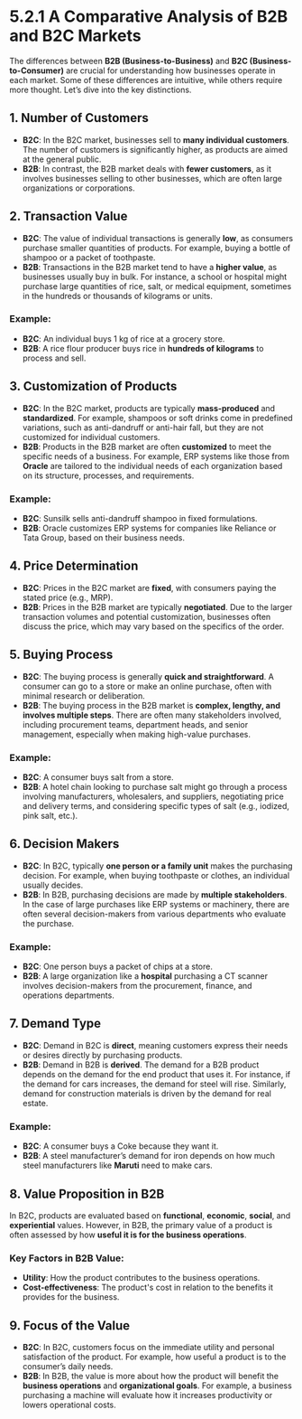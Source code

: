 # 5.2.1 A Comparative Analysis of B2B and B2C Markets

The differences between **B2B (Business-to-Business)** and **B2C (Business-to-Consumer)** are crucial for understanding how businesses operate in each market. Some of these differences are intuitive, while others require more thought. Let’s dive into the key distinctions.

## 1. **Number of Customers**
- **B2C**: In the B2C market, businesses sell to **many individual customers**. The number of customers is significantly higher, as products are aimed at the general public.
- **B2B**: In contrast, the B2B market deals with **fewer customers**, as it involves businesses selling to other businesses, which are often large organizations or corporations.

## 2. **Transaction Value**
- **B2C**: The value of individual transactions is generally **low**, as consumers purchase smaller quantities of products. For example, buying a bottle of shampoo or a packet of toothpaste.
- **B2B**: Transactions in the B2B market tend to have a **higher value**, as businesses usually buy in bulk. For instance, a school or hospital might purchase large quantities of rice, salt, or medical equipment, sometimes in the hundreds or thousands of kilograms or units.

### Example:
- **B2C**: An individual buys 1 kg of rice at a grocery store.
- **B2B**: A rice flour producer buys rice in **hundreds of kilograms** to process and sell.

## 3. **Customization of Products**
- **B2C**: In the B2C market, products are typically **mass-produced** and **standardized**. For example, shampoos or soft drinks come in predefined variations, such as anti-dandruff or anti-hair fall, but they are not customized for individual customers.
- **B2B**: Products in the B2B market are often **customized** to meet the specific needs of a business. For example, ERP systems like those from **Oracle** are tailored to the individual needs of each organization based on its structure, processes, and requirements.

### Example:
- **B2C**: Sunsilk sells anti-dandruff shampoo in fixed formulations.
- **B2B**: Oracle customizes ERP systems for companies like Reliance or Tata Group, based on their business needs.

## 4. **Price Determination**
- **B2C**: Prices in the B2C market are **fixed**, with consumers paying the stated price (e.g., MRP).
- **B2B**: Prices in the B2B market are typically **negotiated**. Due to the larger transaction volumes and potential customization, businesses often discuss the price, which may vary based on the specifics of the order.

## 5. **Buying Process**
- **B2C**: The buying process is generally **quick and straightforward**. A consumer can go to a store or make an online purchase, often with minimal research or deliberation.
- **B2B**: The buying process in the B2B market is **complex, lengthy, and involves multiple steps**. There are often many stakeholders involved, including procurement teams, department heads, and senior management, especially when making high-value purchases.

### Example:
- **B2C**: A consumer buys salt from a store.
- **B2B**: A hotel chain looking to purchase salt might go through a process involving manufacturers, wholesalers, and suppliers, negotiating price and delivery terms, and considering specific types of salt (e.g., iodized, pink salt, etc.).

## 6. **Decision Makers**
- **B2C**: In B2C, typically **one person or a family unit** makes the purchasing decision. For example, when buying toothpaste or clothes, an individual usually decides.
- **B2B**: In B2B, purchasing decisions are made by **multiple stakeholders**. In the case of large purchases like ERP systems or machinery, there are often several decision-makers from various departments who evaluate the purchase.

### Example:
- **B2C**: One person buys a packet of chips at a store.
- **B2B**: A large organization like a **hospital** purchasing a CT scanner involves decision-makers from the procurement, finance, and operations departments.

## 7. **Demand Type**
- **B2C**: Demand in B2C is **direct**, meaning customers express their needs or desires directly by purchasing products.
- **B2B**: Demand in B2B is **derived**. The demand for a B2B product depends on the demand for the end product that uses it. For instance, if the demand for cars increases, the demand for steel will rise. Similarly, demand for construction materials is driven by the demand for real estate.

### Example:
- **B2C**: A consumer buys a Coke because they want it.
- **B2B**: A steel manufacturer’s demand for iron depends on how much steel manufacturers like **Maruti** need to make cars.

## 8. **Value Proposition in B2B**
In B2C, products are evaluated based on **functional**, **economic**, **social**, and **experiential** values. However, in B2B, the primary value of a product is often assessed by how **useful it is for the business operations**.

### Key Factors in B2B Value:
- **Utility**: How the product contributes to the business operations.
- **Cost-effectiveness**: The product's cost in relation to the benefits it provides for the business.

## 9. **Focus of the Value**
- **B2C**: In B2C, customers focus on the immediate utility and personal satisfaction of the product. For example, how useful a product is to the consumer’s daily needs.
- **B2B**: In B2B, the value is more about how the product will benefit the **business operations** and **organizational goals**. For example, a business purchasing a machine will evaluate how it increases productivity or lowers operational costs.
